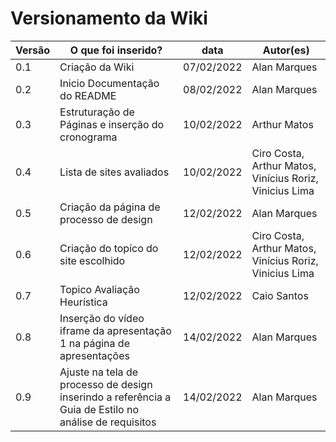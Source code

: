 # Versionamento da Wiki

Versão |  O que foi inserido? | data | Autor(es)|
---- |----- | ---- | ---- | 
0.1| Criação da Wiki |07/02/2022| Alan Marques |
0.2| Inicio Documentação do README |08/02/2022| Alan Marques |
0.3| Estruturação de Páginas e inserção do cronograma |10/02/2022| Arthur Matos |
0.4| Lista de sites avaliados |10/02/2022| Ciro Costa, Arthur Matos, Vinícius Roriz, Vinicius Lima  |
0.5| Criação da página de processo de design | 12/02/2022| Alan Marques |
0.6| Criação do topíco do site escolhido | 12/02/2022 | Ciro Costa, Arthur Matos, Vinícius Roriz, Vinicius Lima |
0.7| Topico Avaliação Heurística | 12/02/2022 | Caio Santos |
0.8| Inserção do vídeo iframe da apresentação 1 na página de apresentações | 14/02/2022 | Alan Marques |
0.9| Ajuste na tela de processo de design inserindo a referência a Guia de Estilo no análise de requisitos | 14/02/2022 | Alan Marques |
